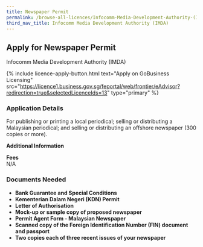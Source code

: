 ```yaml
---
title: Newspaper Permit
permalink: /browse-all-licences/Infocomm-Media-Development-Authority-(IMDA)/Newspaper-Permit
third_nav_title: Infocomm Media Development Authority (IMDA)
---
```


## Apply for Newspaper Permit

Infocomm Media Development Authority (IMDA)

{% include licence-apply-button.html text="Apply on GoBusiness Licensing" src="https://licence1.business.gov.sg/feportal/web/frontier/eAdvisor?redirection=true&selectedLicenceIds=13" type="primary" %}

<H3>Application Details</H3>

<p>For publishing or printing a local periodical; selling or distributing a Malaysian periodical; and selling or distributing an offshore newspaper (300 copies or more).</p>

<strong>Additional Information</strong>

<p><strong>Fees</strong><br />N/A</p>

<H3>Documents Needed</H3>

<ul>
 <li><strong>Bank Guarantee and Special Conditions</strong></li>
 <li><strong>Kementerian Dalam Negeri (KDN) Permit</strong></li>
 <li><strong>Letter of Authorisation</strong></li>
 <li><strong>Mock-up or sample copy of proposed newspaper</strong></li>
 <li><strong>Permit Agent Form - Malaysian Newspaper</strong></li>
 <li><strong>Scanned copy of the Foreign Identification Number (FIN) document and passport</strong></li>
 <li><strong>Two copies each of three recent issues of your newspaper</strong></li>
 </ul>

